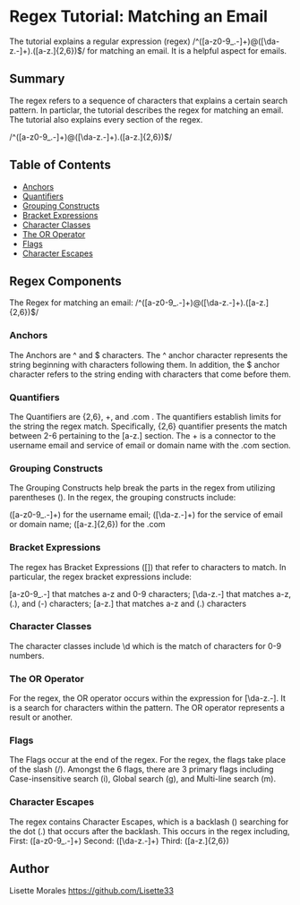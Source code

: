 # Regex Tutorial: Matching an Email 

The tutorial explains a regular expression (regex) /^([a-z0-9_\.-]+)@([\da-z\.-]+)\.([a-z\.]{2,6})$/ for matching an email. It is a helpful aspect for emails.

## Summary

The regex refers to a sequence of characters that explains a certain search pattern. In particlar, the tutorial describes the regex for matching an email. The tutorial also explains every section of the regex.

/^([a-z0-9_\.-]+)@([\da-z\.-]+)\.([a-z\.]{2,6})$/

## Table of Contents

- [Anchors](#anchors)
- [Quantifiers](#quantifiers)
- [Grouping Constructs](#grouping-constructs)
- [Bracket Expressions](#bracket-expressions)
- [Character Classes](#character-classes)
- [The OR Operator](#the-or-operator)
- [Flags](#flags)
- [Character Escapes](#character-escapes)

## Regex Components
The Regex for matching an email:
/^([a-z0-9_\.-]+)@([\da-z\.-]+)\.([a-z\.]{2,6})$/

### Anchors
The Anchors are ^ and $ characters. The ^ anchor character represents the string beginning with characters following them. In addition, the $ anchor character refers to the string ending with characters that come before them.

### Quantifiers
The Quantifiers are {2,6}, +, and .com . The quantifiers establish limits for the string the regex match. Specifically, {2,6} quantifier presents the match between 2-6 pertaining to the [a-z\.] section. The + is a connector to the username email and service of email or domain name with the .com section.

### Grouping Constructs
The Grouping Constructs help break the parts in the regex from utilizing parentheses (). In the regex, the grouping constructs include:

([a-z0-9_\.-]+) for the username email;
([\da-z\.-]+) for the service of email or domain name;
([a-z\.]{2,6}) for the .com 

### Bracket Expressions
The regex has Bracket Expressions ([]) that refer to characters to match. In particular, the regex bracket expressions include:

[a-z0-9_\.-] that matches a-z and 0-9 characters;
[\da-z\.-] that matches a-z, (.), and (-) characters;
[a-z\.] that matches a-z and (.) characters

### Character Classes
The character classes include \d which is the match of characters for 0-9 numbers.

### The OR Operator
For the regex, the OR operator occurs within the expression for [\da-z\.-]. It is a search for characters within the pattern. The OR operator represents a result or another.

### Flags
The Flags occur at the end of the regex. For the regex, the flags take place of the slash (/). Amongst the 6 flags, there are 3 primary flags including Case-insensitive search (i), Global search (g), and Multi-line search (m).

### Character Escapes
The regex contains Character Escapes, which is a backlash (\) searching for the dot (.) that occurs after the backlash. This occurs in the regex including, First: ([a-z0-9_\.-]+) Second: ([\da-z\.-]+) Third: ([a-z\.]{2,6})


## Author
Lisette Morales
https://github.com/Lisette33

